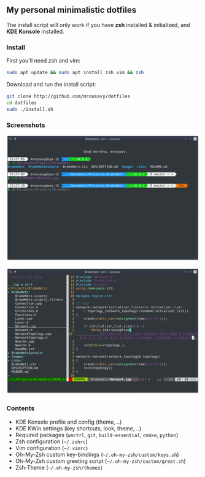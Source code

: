 ## My personal minimalistic dotfiles
The install script will only work if you have **zsh** installed & initialized, and **KDE Konsole** installed.

### Install
First you'll need zsh and vim:
```sh
sudo apt update && sudo apt install zsh vim && zsh
```

Download and run the install script:
```sh
git clone http://github.com/mrousavy/dotfiles
cd dotfiles
sudo ./install.sh
```

### Screenshots
![Zsh Screenshot](https://github.com/mrousavy/dotfiles/raw/master/screenshot-zsh.png)

![Vim Screenshot](https://github.com/mrousavy/dotfiles/raw/master/screenshot-vim.png)

### Contents

* KDE Konsole profile and config (theme, ..)
* KDE KWin settings (key shortcuts, look, theme, ..)
* Required packages (`wmctrl`, `git`, `build-essential`, `cmake`, `python`)
* Zsh configuration (`~/.zshrc`)
* Vim configuration (`~/.vimrc`)
* Oh-My-Zsh custom key-bindings (`~/.oh-my-zsh/custom/keys.sh`)
* Oh-My-Zsh custom greeting script (`~/.oh-my-zsh/custom/greet.sh`)
* Zsh-Theme (`~/.oh-my-zsh/themes`)
